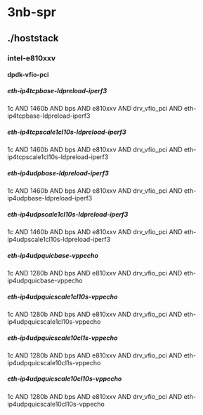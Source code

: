 # 3nb-spr
## ./hoststack
### intel-e810xxv
#### dpdk-vfio-pci
##### eth-ip4tcpbase-ldpreload-iperf3
1c AND 1460b AND bps AND e810xxv AND drv_vfio_pci AND eth-ip4tcpbase-ldpreload-iperf3
##### eth-ip4tcpscale1cl10s-ldpreload-iperf3
1c AND 1460b AND bps AND e810xxv AND drv_vfio_pci AND eth-ip4tcpscale1cl10s-ldpreload-iperf3
##### eth-ip4udpbase-ldpreload-iperf3
1c AND 1460b AND bps AND e810xxv AND drv_vfio_pci AND eth-ip4udpbase-ldpreload-iperf3
##### eth-ip4udpscale1cl10s-ldpreload-iperf3
1c AND 1460b AND bps AND e810xxv AND drv_vfio_pci AND eth-ip4udpscale1cl10s-ldpreload-iperf3
##### eth-ip4udpquicbase-vppecho
1c AND 1280b AND bps AND e810xxv AND drv_vfio_pci AND eth-ip4udpquicbase-vppecho
##### eth-ip4udpquicscale1cl10s-vppecho
1c AND 1280b AND bps AND e810xxv AND drv_vfio_pci AND eth-ip4udpquicscale1cl10s-vppecho
##### eth-ip4udpquicscale10cl1s-vppecho
1c AND 1280b AND bps AND e810xxv AND drv_vfio_pci AND eth-ip4udpquicscale10cl1s-vppecho
##### eth-ip4udpquicscale10cl10s-vppecho
1c AND 1280b AND bps AND e810xxv AND drv_vfio_pci AND eth-ip4udpquicscale10cl10s-vppecho